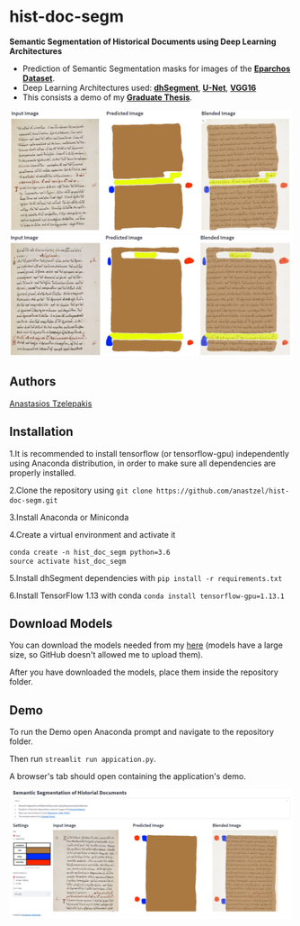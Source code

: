 # hist-doc-segm

**Semantic Segmentation of Historical Documents using Deep Learning Architectures**

* Prediction of Semantic Segmentation masks for images of the **[Eparchos Dataset](https://zenodo.org/record/4095301#.YsV2rHZBzDc)**.
* Deep Learning Architectures used: [**dhSegment**](https://github.com/dhlab-epfl/dhSegment), [**U-Net**](https://github.com/zhixuhao/unet), [**VGG16**](https://github.com/machrisaa/tensorflow-vgg)
* This consists a demo of my [**Graduate Thesis**](https://drive.google.com/file/d/1MoOnG4wPs2h1XBP2vNGyT-Y3iS9OFyBp/view?usp=sharing).

![Demo Screenshot 2](https://github.com/anastzel/hist-doc-segm/blob/main/2.png)
![Demo Screenshot 3](https://github.com/anastzel/hist-doc-segm/blob/main/3.png)

## Authors

[Anastasios Tzelepakis](https://github.com/anastzel)

## Installation

1.It is recommended to install tensorflow (or tensorflow-gpu) independently using Anaconda distribution, in order to make sure all dependencies are properly installed.

2.Clone the repository using ```git clone https://github.com/anastzel/hist-doc-segm.git```

3.Install Anaconda or Miniconda 

4.Create a virtual environment and activate it

```
conda create -n hist_doc_segm python=3.6
source activate hist_doc_segm
```
5.Install dhSegment dependencies with ```pip install -r requirements.txt```

6.Install TensorFlow 1.13 with conda ```conda install tensorflow-gpu=1.13.1```

## Download Models

You can download the models needed from my [here](https://drive.google.com/drive/folders/1ixB7ifTz0YeIFowU_G59eujb5FUfB_7O?usp=sharing) (models have a large size, so GitHub doesn't allowed me to upload them).

After you have downloaded the models, place them inside the repository folder.

## Demo

To run the Demo open Anaconda prompt and navigate to the repository folder.

Then run ```streamlit run appication.py```.

A browser's tab should open containing the application's demo.

![Demo Screenshot 3](https://github.com/anastzel/hist-doc-segm/blob/main/1.png)
